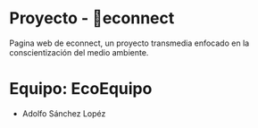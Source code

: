 # Proyecto - 🌱econnect

Pagina web de econnect, un proyecto transmedia enfocado en la conscientización del medio ambiente.

# Equipo: EcoEquipo

* Adolfo Sánchez Lopéz


<br>
